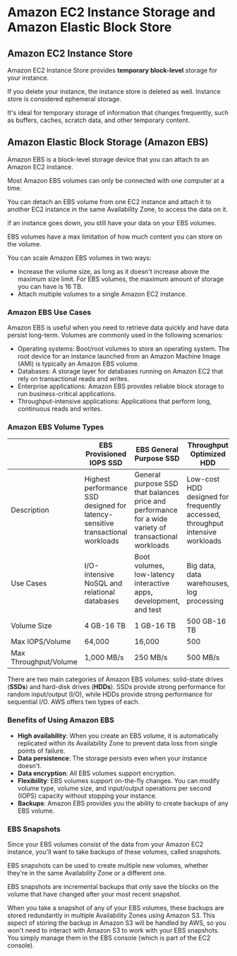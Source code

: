 # Amazon EC2 Instance Storage and Amazon Elastic Block Store

## Amazon EC2 Instance Store

Amazon EC2 Instance Store provides **temporary block-level** storage for your instance.

If you delete your instance, the instance store is deleted as well. Instance store is considered ephemeral storage.

It's ideal for temporary storage of information that changes frequently, such as buffers, caches, scratch data, and other temporary content.


## Amazon Elastic Block Storage (Amazon EBS) 

Amazon EBS is a block-level storage device that you can attach to an Amazon EC2 instance.

Most Amazon EBS volumes can only be connected with one computer at a time.

You can detach an EBS volume from one EC2 instance and attach it to another EC2 instance in the same Availability Zone, to access the data on it.

if an instance goes down, you still have your data on your EBS volumes.

EBS volumes have a max limitation of how much content you can store on the volume.

You can scale Amazon EBS volumes in two ways:

- Increase the volume size, as long as it doesn't increase above the maximum size limit. For EBS volumes, the maximum amount of storage you can have is 16 TB.
- Attach multiple volumes to a single Amazon EC2 instance.

### Amazon EBS Use Cases

Amazon EBS is useful when you need to retrieve data quickly and have data persist long-term. Volumes are commonly used in the following scenarios:

- Operating systems: Boot/root volumes to store an operating system. The root device for an instance launched from an Amazon Machine Image (AMI) is typically an Amazon EBS volume.
- Databases: A storage layer for databases running on Amazon EC2 that rely on transactional reads and writes.
- Enterprise applications: Amazon EBS provides reliable block storage to run business-critical applications.
- Throughput-intensive applications: Applications that perform long, continuous reads and writes.

### Amazon EBS Volume Types

|  | EBS Provisioned IOPS SSD | EBS General Purpose SSD | Throughput Optimized HDD | Cold HDD |
|---|---|---|---|---|
| Description | Highest performance SSD designed for latency-sensitive transactional workloads | General purpose SSD that balances price and performance for a wide variety of transactional workloads | Low-cost HDD designed for frequently accessed, throughput intensive workloads | Lowest cost HDD designed for less frequently accessed workloads |
| Use Cases | I/O-intensive NoSQL and relational databases | Boot volumes, low-latency interactive apps, development, and test | Big data, data warehouses, log processing | Colder data requiring fewer scans per day |
| Volume Size | 4 GB-16 TB | 1 GB-16 TB | 500 GB-16 TB | 500 GB-16 TB |
| Max IOPS/Volume  | 64,000 | 16,000 | 500 | 250 |
| Max Throughput/Volume | 1,000 MB/s | 250 MB/s | 500 MB/s | 250 MB/s |

There are two main categories of Amazon EBS volumes: solid-state drives (**SSDs**) and hard-disk drives (**HDDs**). SSDs provide strong performance for random input/output (I/O), while HDDs provide strong performance for sequential I/O. AWS offers two types of each.


### Benefits of Using Amazon EBS

- **High availability**: When you create an EBS volume, it is automatically replicated within its Availability Zone to prevent data loss from single points of failure.
- **Data persistence**: The storage persists even when your instance doesn't.
- **Data encryption**: All EBS volumes support encryption.
- **Flexibility**: EBS volumes support on-the-fly changes. You can modify volume type, volume size, and input/output operations per second (IOPS) capacity without stopping your instance.
- **Backups**: Amazon EBS provides you the ability to create backups of any EBS volume.


### EBS Snapshots

Since your EBS volumes consist of the data from your Amazon EC2 instance, you'll want to take backups of these volumes, called snapshots.

EBS snapshots can be used to create multiple new volumes, whether they're in the same Availability Zone or a different one.

EBS snapshots are incremental backups that only save the blocks on the volume that have changed after your most recent snapshot.

When you take a snapshot of any of your EBS volumes, these backups are stored redundantly in multiple Availability Zones using Amazon S3. This aspect of storing the backup in Amazon S3 will be handled by AWS, so you won't need to interact with Amazon S3 to work with your EBS snapshots. You simply manage them in the EBS console (which is part of the EC2 console).
